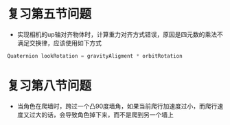 # 复习第五节问题

* 实现相机的up轴对齐物体时，计算重力对齐方式错误，原因是四元数的乘法不满足交换律，应该使用如下方式
```cs
Quaternion lookRotation = gravityAligment * orbitRotation
```

# 复习第八节问题

* 当角色在爬墙时，跨过一个凸90度墙角，如果当前爬行加速度过小，而爬行速度又过大的话，会导致角色掉下来，而不是爬到另一个墙上